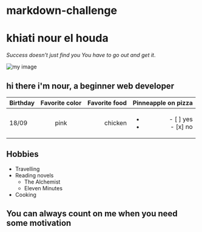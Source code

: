 # markdown-challenge
# khiati nour el houda 
*Success doesn’t just find you You have to go out and get it*.

![my image](C:\Users\koko\Downloads\Mypic.jpg)
## hi there i'm nour, a beginner web developer 
|  Birthday      | Favorite color    | Favorite food    |Pinneapple on pizza |
| :------------- | :---------------: | ---------------:|-------------------:|
|  18/09         |pink               |chicken          |   <ul><li>- [ ] yes</li><li>- [x] no</li></ul>
## Hobbies
- Travelling
- Reading novels
  - The Alchemist 
  - Eleven Minutes
- Cooking
## You can always count on me when you need some motivation





           



